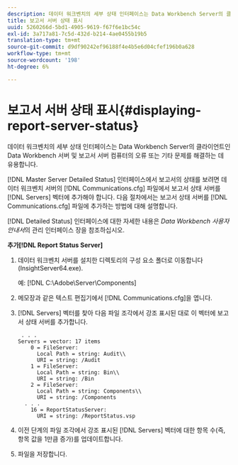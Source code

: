 ```yaml
---
description: 데이터 워크벤치의 세부 상태 인터페이스는 Data Workbench Server의 클라이언트인 Data Workbench 서버 및 보고서 서버 컴퓨터의 오류 또는 기타 문제를 해결하는 데 유용합니다.
title: 보고서 서버 상태 표시
uuid: 5260266d-5bd1-4905-9619-f67f6e1bc54c
exl-id: 3a717a81-7c5d-432d-b214-4ae0455b19b5
translation-type: tm+mt
source-git-commit: d9df90242ef96188f4e4b5e6d04cfef196b0a628
workflow-type: tm+mt
source-wordcount: '198'
ht-degree: 6%

---
```


# 보고서 서버 상태 표시{#displaying-report-server-status}

데이터 워크벤치의 세부 상태 인터페이스는 Data Workbench Server의 클라이언트인 Data Workbench 서버 및 보고서 서버 컴퓨터의 오류 또는 기타 문제를 해결하는 데 유용합니다.

[!DNL Master Server Detailed Status] 인터페이스에서 보고서의 상태를 보려면 데이터 워크벤치 서버의 [!DNL Communications.cfg] 파일에서 보고서 상태 서버를 [!DNL Servers] 벡터에 추가해야 합니다. 다음 절차에서는 보고서 상태 서버를 [!DNL Communications.cfg] 파일에 추가하는 방법에 대해 설명합니다.

[!DNL Detailed Status] 인터페이스에 대한 자세한 내용은 *Data Workbench 사용자 안내서*&#x200B;의 관리 인터페이스 장을 참조하십시오.

**추가[!DNL Report Status Server]**

1. 데이터 워크벤치 서버를 설치한 디렉토리의 구성 요소 폴더로 이동합니다(InsightServer64.exe).

   예: [!DNL C:\Adobe\Server\Components]
1. 메모장과 같은 텍스트 편집기에서 [!DNL Communications.cfg]을 엽니다.
1. [!DNL Servers] 벡터를 찾아 다음 파일 조각에서 강조 표시된 대로 이 벡터에 보고서 상태 서버를 추가합니다.

   ```
    . . .
   Servers = vector: 17 items
       0 = FileServer: 
         Local Path = string: Audit\\
         URI = string: /Audit
       1 = FileServer: 
         Local Path = string: Bin\\
         URI = string: /Bin
       2 = FileServer: 
         Local Path = string: Components\\
         URI = string: /Components
     . . .
       16 = ReportStatusServer: 
         URI = string: /ReportStatus.vsp
   ```

1. 이전 단계의 파일 조각에서 강조 표시된 [!DNL Servers] 벡터에 대한 항목 수(즉, 항목 값을 1만큼 증가)를 업데이트합니다.
1. 파일을 저장합니다.
